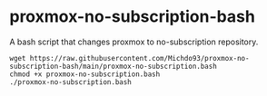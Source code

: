 # proxmox-no-subscription-bash
A bash script that changes proxmox to no-subscription repository.

```
wget https://raw.githubusercontent.com/Michdo93/proxmox-no-subscription-bash/main/proxmox-no-subscription.bash
chmod +x proxmox-no-subscription.bash
./proxmox-no-subscription.bash
```
